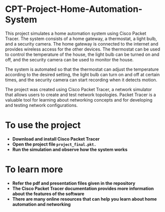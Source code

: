 # CPT-Project-Home-Automation-System

This project simulates a home automation system using Cisco Packet Tracer. The system consists of a home gateway, a thermostat, a light bulb, and a security camera. The home gateway is connected to the internet and provides wireless access for the other devices. The thermostat can be used to control the temperature of the house, the light bulb can be turned on and off, and the security camera can be used to monitor the house.

The system is automated so that the thermostat can adjust the temperature according to the desired setting, the light bulb can turn on and off at certain times, and the security camera can start recording when it detects motion.

The project was created using Cisco Packet Tracer, a network simulator that allows users to create and test network topologies. Packet Tracer is a valuable tool for learning about networking concepts and for developing and testing network configurations.

# To use the project

* **Download and install Cisco Packet Tracer**
* **Open the project file <code>project_final.pkt.</code>**
* **Run the simulation and observe how the system works**



# To learn more

* **Refer the pdf and presentation files given in the repository**
* **The Cisco Packet Tracer documentation provides more information about the features of the software**
* **There are many online resources that can help you learn about home automation and networking**

